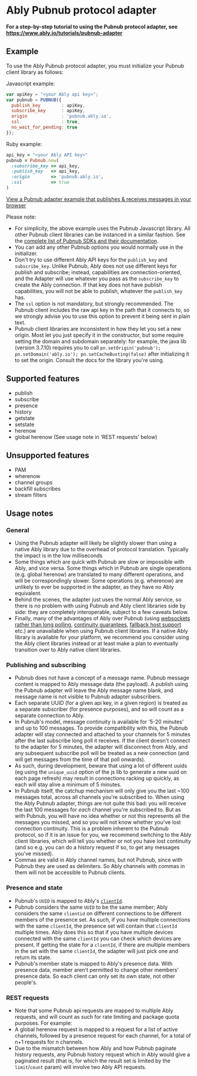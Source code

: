 # Ably Pubnub protocol adapter

**For a step-by-step tutorial to using the Pubnub protocol adapter, see https://www.ably.io/tutorials/pubnub-adapter**

## Example

To use the Ably Pubnub protocol adapter, you must initialize your Pubnub client library as follows:

Javascript example:
```js
var apiKey = "<your Ably api key>";
var pubnub = PUBNUB({
  publish_key        : apiKey,
  subscribe_key      : apiKey,
  origin             : 'pubnub.ably.io',
  ssl                : true,
  no_wait_for_pending: true
});
```

Ruby example:
```ruby
api_key = "<your Ably API key>"
pubnub = Pubnub.new(
  :subscribe_key => api_key,
  :publish_key   => api_key,
  :origin        => 'pubnub.ably.io',
  :ssl           => true
)
```

[View a Pubnub adapter example that publishes & receives messages in your browser](<%= JsBins.url_for('adapters/pubnub-pub-sub') %>)

Please note:

* For simplicity, the above example uses the Pubnub Javascript library. All other Pubnub client libraries can be instanced in a similar fashion. See the [complete list of Pubnub SDKs and their documentation](https://www.pubnub.com/docs).
* You can add any other Pubnub options you would normally use in the initializer.
* Don't try to use different Ably API keys for the `publish_key` and `subscribe_key`. Unlike Pubnub, Ably does not use different keys for publish and subscribe; instead, capabilities are connection-oriented, and the Adapter will use whatever you pass as the `subscribe_key` to create the Ably connection. If that key does not have publish capabilities, you will not be able to publish, whatever the `publish_key` has.
* The `ssl` option is not mandatory, but strongly recommended. The Pubnub client includes the raw api key in the path that it connects to, so we strongly advise you to use this option to prevent it being sent in plain text.
* Pubnub client libraries are inconsistent in how they let you set a new origin. Most let you just specify it in the constructor, but some require setting the domain and subdomain separately: for example, the java lib (version 3.7.10) requires you to call `pn.setOrigin('pubnub'); pn.setDomain('ably.io'); pn.setCacheBusting(false)` after initializing it to set the origin. Consult the docs for the library you're using.

## Supported features

- publish
- subscribe
- presence
- history
- getstate
- setstate
- herenow
- global herenow (See usage note in 'REST requests' below)

## Unsupported features

- PAM
- wherenow
- channel groups
- backfill subscribes
- stream filters

## Usage notes

### General

- Using the Pubnub adapter will likely be slightly slower than using a native Ably library due to the overhead of protocol translation. Typically the impact is in the low milliseconds
- Some things which are quick with Pubnub are slow or impossible with Ably, and vice versa. Some things which in Pubnub are single operations (e.g. global herenow) are translated to many different operations, and will be correspondingly slower. Some operations (e.g. wherenow) are unlikely to ever be supported in the adapter, as they have no Ably equivalent.
- Behind the scenes, the adapter just uses the normal Ably service, so there is no problem with using Pubnub and Ably client libraries side by side: they are completely interoperable, subject to a few caveats below.
- Finally, many of the advantages of Ably over Pubnub (using [websockets rather than long polling](https://support.ably.io/solution/articles/3000044831-which-transports-are-supported-), [continuity guarantees](https://support.ably.io/solution/articles/3000044639-connection-state-recovery), [fallback host support](https://support.ably.io/solution/articles/3000044636-routing-around-network-and-dns-issues) etc.) are unavailable when using Pubnub client libraries. If a native Ably library is available for your platform, we recommend you consider using the Ably client libraries instead or at least make a plan to eventually transition over to Ably native client libraries.

### Publishing and subscribing

- Pubnub does not have a concept of a message name. Pubnub message content is mapped to Ably message data (the payload). A publish using the Pubnub adapter will leave the Ably message name blank, and message name is not visible to Pubnub adapter subscribers.
- Each separate UUID (for a given api key, in a given region) is treated as a separate subscriber (for presence purposes), and so will count as a separate connection to Ably.
- In Pubnub's model, message continuity is available for '5-20 minutes' and up to 100 messages. To provide compatibility with this, the Pubnub adapter will stay connected and attached to your channels for 5 minutes after the last subscribe long poll it receives. If the client doesn't connect to the adapter for 5 minutes, the adapter will disconnect from Ably, and any subsequent subscribe poll will be treated as a new connection (and will get messages from the time of that poll onwards).
- As such, during development, beware that using a lot of different uuids (eg using the `unique_uuid` option of the js lib to generate a new uuid on each page refresh) may result in connections racking up quickly, as each will stay alive a minimum of 5 minutes.
- In Pubnub itself, the catchup mechanism will only give you the last ~100 messages total, across all channels you're subscribed to. When using the Ably Pubnub adapter, things are not quite this bad: you will receive the last 100 messages for *each* channel you're subscribed to. But as with Pubnub, you will have no idea whether or not this represents all the messages you missed, and so you will not know whether you've lost connection continuity. This is a problem inherent to the Pubnub protocol, so if it is an issue for you, we recommend switching to the Ably client libraries, which will tell you whether or not you have lost continuity (and so e.g. you can do a history request if so, to get any messages you've missed).
- Commas are valid in Ably channel names, but not Pubnub, since with Pubnub they are used as delimiters. So Ably channels with commas in them will not be accessible to Pubnub clients.

### Presence and state

- Pubnub's `UUID` is mapped to Ably's [`clientId`](https://www.ably.io/documentation/realtime/authentication#identified-clients).
- Pubnub considers the same `UUID` to be the same member; Ably considers the same `clientid` on different connections to be different members of the presence set. As such, if you have multiple connections with the same `clientId`, the presence set will contain that `clientId` multiple times. Ably does this so that if you have multiple devices connected with the same `clientId` you can check which devices are present. If getting the state for a `clientId`, if there are multiple members in the set with the same `clientId`, the adapter will just pick one and return its state.
- Pubnub's member state is mapped to Ably's presence data. With presence data, member aren't permitted to change other members' presence data. So each client can only set its own state, not other people's.

### REST requests

- Note that some Pubnub api requests are mapped to multiple Ably requests, and will count as such for rate limiting and package quota purposes. For example:
 - A global herenow request is mapped to a request for a list of active channels, followed by a presence request for each channel, for a total of n+1 requests for n channels.
 - Due to the mismatch between how Ably and how Pubnub paginate history requests, any Pubnub history request which in Ably would give a paginated result (that is, for which the result set is limited by the `limit`/`count` param) will involve two Ably API requests.
